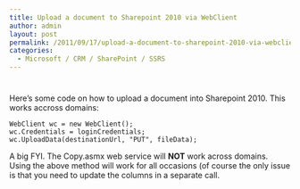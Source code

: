 ```yaml
---
title: Upload a document to Sharepoint 2010 via WebClient
author: admin
layout: post
permalink: /2011/09/17/upload-a-document-to-sharepoint-2010-via-webclient/
categories:
  - Microsoft / CRM / SharePoint / SSRS
---
```

# 

Here’s some code on how to upload a document into Sharepoint 2010. This works accross domains:

    WebClient wc = new WebClient();
    wc.Credentials = loginCredentials;
    wc.UploadData(destinationUrl, "PUT", fileData);

A big FYI. The Copy.asmx web service will **NOT** work across domains. Using the above method will work for all occasions (of course the only issue is that you need to update the columns in a separate call.